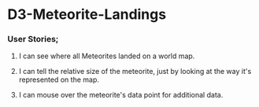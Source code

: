 # D3-Meteorite-Landings
[]()

### User Stories;

1. I can see where all Meteorites landed on a world map.

2. I can tell the relative size of the meteorite, just by looking at the way it's represented on the map.

3. I can mouse over the meteorite's data point for additional data.
